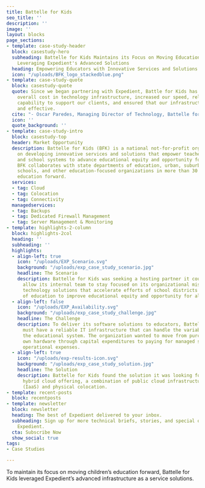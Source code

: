 ```yaml
---
title: Battelle for Kids
seo_title: ''
description: ''
image: ''
layout: blocks
page_sections:
- template: case-study-header
  block: casestudy-hero
  subheading: Battelle for Kids Maintains its Focus on Moving Education Forward by
    Leveraging Expedient's Advanced Solutions
  heading: Empowering Educators with Innovative Services and Solutions
  icon: "/uploads/BFK_logo_stackedblue.png"
- template: case-study-quote
  block: casestudy-quote
  quote: Since we began partnering with Expedient, Battle for Kids has reduced our
    overall cost in technology infrastructure, increased our speed, reliability and
    capability to support our clients, and ensured that our infrastructure is stable
    and effective.
  cite: "- Oscar Paredes, Managing Director of Technology, Battelle for Kids"
  icon: ''
  quote_background: ''
- template: case-study-intro
  block: casestudy-top
  header: Market Opportunity
  description: Battelle for Kids (BFK) is a national not-for-profit organization focused
    on developing innovative services and solutions that empower teachers, leaders
    and school systems to advance educational equity and opportunity for all students.
    BFK collaborates with state departments of education, urban, suburban and rural
    schools, and other education-focused organizations in more than 30 states to move
    education forward.
  services:
  - tag: Cloud
  - tag: Colocation
  - tag: Connectivity
  managedservices:
  - tag: Backups
  - tag: Dedicated Firewall Management
  - tag: Server Management & Monitoring
- template: highlights-2-column
  block: highlights-2col
  heading: ''
  subheading: ''
  highlights:
  - align-left: true
    icon: "/uploads/EXP_Scenario.svg"
    background: "/uploads/exp_case_study_scenario.jpg"
    headline: The Scenario
    description: Battelle for Kids was seeking a hosting partner it could trust to
      allow its internal team to stay focused on its organizational mission and developing
      technology solutions that accelerate efforts of school districts and state departments
      of education to improve educational equity and opportunity for all students.
  - align-left: false
    icon: "/uploads/EXP_Availability.svg"
    background: "/uploads/exp_case_study_challenge.jpg"
    headline: The Challenge
    description: To deliver its software solutions to educators, Battelle for Kids
      must have a reliable IT infrastructure that can handle the variable demand of
      the educational system. The organization wanted to move from purchasing its
      own hardware through capital expenditures to paying for managed services through
      operational expenses.
  - align-left: true
    icon: "/uploads/exp-results-icon.svg"
    background: "/uploads/exp_case_study_solution.jpg"
    headline: The Solution
    description: Battelle for Kids found the solution it was looking for with Expedient’s
      hybrid cloud offering, a combination of public cloud infrastructure as a service
      (IaaS) and physical colocation.
- template: recent-posts
  block: recentposts
- template: newsletter
  block: newsletter
  heading: The best of Expedient delivered to your inbox.
  subheading: Sign up for more technical briefs, stories, and special offers from
    Expedient.
  cta: Subscribe Now
  show_social: true
tags:
- Case Studies

---
```

To maintain its focus on moving children’s education forward, Battelle for Kids leveraged Expedient’s advanced infrastructure as a service solutions.